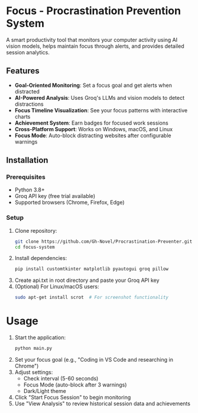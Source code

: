 # Focus - Procrastination Prevention System

A smart productivity tool that monitors your computer activity using AI vision models, helps maintain focus through alerts, and provides detailed session analytics.

## Features

- **Goal-Oriented Monitoring**: Set a focus goal and get alerts when distracted
- **AI-Powered Analysis**: Uses Groq's LLMs and vision models to detect distractions
- **Focus Timeline Visualization**: See your focus patterns with interactive charts
- **Achievement System**: Earn badges for focused work sessions
- **Cross-Platform Support**: Works on Windows, macOS, and Linux
- **Focus Mode**: Auto-block distracting websites after configurable warnings

## Installation

### Prerequisites
- Python 3.8+
- Groq API key (free trial available)
- Supported browsers (Chrome, Firefox, Edge)

### Setup
1. Clone repository:
   ```bash
   git clone https://github.com/Gh-Novel/Procrastination-Preventer.git
   cd focus-system
2. Install dependencies:
   ```bash
   pip install customtkinter matplotlib pyautogui groq pillow
3. Create api.txt in root directory and paste your Groq API key
4. (Optional) For Linux/macOS users:
   ```bash
   sudo apt-get install scrot  # For screenshot functionality

# Usage

1. Start the application:
   ```bash
   python main.py
2. Set your focus goal (e.g., "Coding in VS Code and researching in Chrome")
3. Adjust settings:
   - Check interval (5-60 seconds)
   - Focus Mode (auto-block after 3 warnings)
   - Dark/Light theme
4. Click "Start Focus Session" to begin monitoring
5. Use "View Analysis" to review historical session data and achievements
